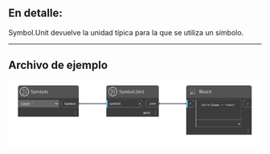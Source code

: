 ## En detalle:
Symbol.Unit devuelve la unidad típica para la que se utiliza un símbolo.
___
## Archivo de ejemplo

![Symbol.Unit](./DynamoUnits.Symbol.Unit_img.png)
